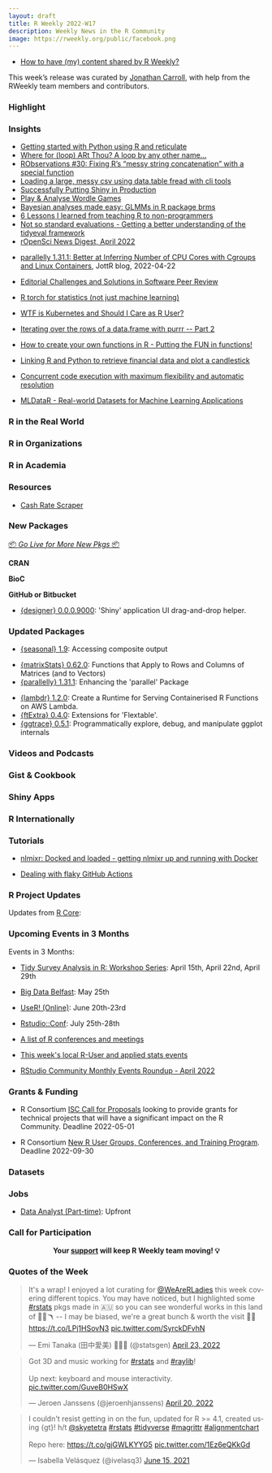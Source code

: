 ```yaml
---
layout: draft
title: R Weekly 2022-W17
description: Weekly News in the R Community
image: https://rweekly.org/public/facebook.png
---
```


+ [How to have (my) content shared by R Weekly?](https://github.com/rweekly/rweekly.org#how-to-have-my-content-shared-by-r-weekly)

This week’s release was curated by [Jonathan Carroll](https://twitter.com/carroll_jono), with help from the RWeekly team members and contributors.

### Highlight



### Insights

+ [Getting started with Python using R and reticulate](https://rtichoke.netlify.app/post/getting_started_with_reticulate/)
+ [Where for (loop) ARt Thou? A loop by any other name...](https://jcarroll.com.au/2022/04/22/where-for-loop-art-thou/)
+ [RObservations #30: Fixing R’s “messy string concatenation” with a special function](https://bensstats.wordpress.com/2022/04/21/robservations-30-fixing-rs-messy-string-concatenation-with-a-special-function/)
+ [Loading a large, messy csv using data.table fread with cli tools](https://redwallanalytics.com/2022/04/21/loading-a-large-messy-csv-using-data-table-fread-with-cli-tools/)
+ [Successfully Putting Shiny in Production](https://www.rstudio.com/blog/successfully-putting-shiny-in-production/)
+ [Play & Analyse Wordle Games](https://factbased.blogspot.com/2022/04/play-analyse-wordle-games.html)
+ [Bayesian analyses made easy: GLMMs in R package brms](https://oliviergimenez.github.io/blog/glmm-brms/)
+ [6 Lessons I learned from teaching R to non-programmers](https://albert-rapp.de/post/2022-04-15-lessons-learned-from-teaching-nonprogrammers/)
+ [Not so standard evaluations - Getting a better understanding of the tidyeval framework](https://lukas-r.blog/posts/2022-04-20-not-so-standard-evaluations/)
+ [rOpenSci News Digest, April 2022](https://ropensci.org/blog/2022/04/22/ropensci-news-digest-april-2022/)




* [parallelly 1.31.1: Better at Inferring Number of CPU Cores with Cgroups and Linux Containers](https://www.jottr.org/2022/04/22/parallelly-1.31.1/), JottR blog, 2022-04-22

+ [Editorial Challenges and Solutions in Software Peer Review](https://ropensci.org/blog/2022/04/19/software-review-editorial-challenges/)

+ [R torch for statistics (not just machine learning)](https://rgiordan.github.io/code/2022/04/01/rtorch_example.html)

+ [WTF is Kubernetes and Should I Care as R User?](https://blog.rmhogervorst.nl/blog/2022/04/17/wtf-is-kubernetes-and-should-i-care-as-r-user/)

+ [Iterating over the rows of a data.frame with purrr -- Part 2](https://rstats-tips.net/2022/04/22/iterating-over-the-rows-of-a-data-frame-with-purrr-part-2/)

+ [How to create your own functions in R - Putting the FUN in functions!](https://www.rforecology.com/post/how-to-create-your-own-function-in-r/)

+ [Linking R and Python to retrieve financial data and plot a candlestick](https://datascienceplus.com/linking-r-and-python-to-retrieve-financial-data-and-plot-a-candlestick/)

+ [Concurrent code execution with maximum flexibility and automatic resolution](https://shikokuchuo.net/posts/18-reintroducing-mirai/)

+ [MLDataR - Real-world Datasets for Machine Learning Applications](https://rviews.rstudio.com/2022/04/19/mldatar-real-world-datasets-for-machine-learning-applications/)

### R in the Real World




### R in Organizations



### R in Academia



### Resources

+ [Cash Rate Scraper](https://github.com/MattCowgill/cash-rate-scraper)

### New Packages

<p class="added-hostname"><a href="https://rweekly.org/live" target="_blank" class="externalLink">📦 <i>Go Live for More New Pkgs</i> 📦</a></p>

**CRAN**



**BioC**



**GitHub or Bitbucket**

+ [{designer} 0.0.0.9000](https://github.com/ashbaldry/designer): 'Shiny' application UI drag-and-drop helper.

### Updated Packages

+ [{seasonal} 1.9](https://www.cynkra.com/blog/2022-04-19-seasonal-1.9/): Accessing composite output

* [{matrixStats} 0.62.0](https://cran.r-project.org/package=matrixStats): Functions that Apply to Rows and Columns of Matrices (and to Vectors)
* [{parallelly} 1.31.1](https://cran.r-project.org/package=parallelly): Enhancing the 'parallel' Package
+ [{lambdr} 1.2.0](https://lambdr.mdneuzerling.com/): Create a Runtime for Serving Containerised R Functions on AWS Lambda.
+ [{ftExtra} 0.4.0](https://github.com/atusy/ftExtra/): Extensions for 'Flextable'.
+ [{ggtrace} 0.5.1](https://yjunechoe.github.io/ggtrace/): Programmatically explore, debug, and manipulate ggplot internals

### Videos and Podcasts



### Gist & Cookbook



### Shiny Apps



### R Internationally



### Tutorials

+ [nlmixr: Docked and loaded - getting nlmixr up and running with Docker](https://numetric.ai/posts/2021-11-14-nlmixr-docked-and-loaded/)

+ [Dealing with flaky GitHub Actions](https://epiforecasts.io/posts/2022-04-11-robust-actions/index.html)

<!--<div class="post-more-begin></div><div class="post-more-end"></div>-->

### R Project Updates

Updates from [R Core](http://developer.r-project.org/blosxom.cgi/R-devel/NEWS):


### Upcoming Events in 3 Months

Events in 3 Months:

+ [Tidy Survey Analysis in R: Workshop Series](https://www.mapor.org/2022-spring-webinar-series/): April 15th, April 22nd, April 29th

+ [Big Data Belfast](https://www.bigdatabelfast.com/): May 25th

+ [UseR! (Online)](https://user2022.r-project.org/): June 20th-23rd

+ [Rstudio::Conf](https://www.rstudio.com/conference/): July 25th-28th

+ [A list of R conferences and meetings](https://jumpingrivers.github.io/meetingsR/events.html)

+ [This week's local R-User and applied stats events](https://community.rstudio.com/c/irl)

+ [RStudio Community Monthly Events Roundup - April 2022](https://www.rstudio.com/blog/rstudio-community-monthly-events-roundup-april-2022/)

### Grants & Funding

+ R Consortium [ISC Call for Proposals](https://www.r-consortium.org/blog/2022/04/01/isc-call-for-proposals-2) looking to provide grants for technical projects that will have a significant impact on the R Community. Deadline 2022-05-01

+ R Consortium [New R User Groups, Conferences, and Training Program](https://www.r-consortium.org/announcement/2022/04/01/announcing-the-new-r-user-groups-conferences-and-training-program). Deadline 2022-09-30

### Datasets

### Jobs

+ [Data Analyst (Part-time)](https://www.linkedin.com/jobs/view/3035960454): Upfront


### Call for Participation

<p class="hide-support added-hostname support-rweekly" style="text-align: center;font-weight: bold;">Your <a class="non-visited externalLink" href="https://www.patreon.com/rweekly" onclick="pas(this)">support</a> will keep R Weekly team moving! 💡</p>

### Quotes of the Week

<blockquote class="twitter-tweet"><p lang="en" dir="ltr">It&#39;s a wrap! I enjoyed a lot curating for <a href="https://twitter.com/WeAreRLadies?ref_src=twsrc%5Etfw">@WeAreRLadies</a> this week covering different topics. You may have noticed, but I highlighted some <a href="https://twitter.com/hashtag/rstats?src=hash&amp;ref_src=twsrc%5Etfw">#rstats</a> pkgs made in 🇦🇺 so you can see wonderful works in this land of 🦘🐨🪃 -- I may be biased, we&#39;re a great bunch &amp; worth the visit 💼😁 <a href="https://t.co/LPj1HSovN3">https://t.co/LPj1HSovN3</a> <a href="https://t.co/SyrckDFvhN">pic.twitter.com/SyrckDFvhN</a></p>&mdash; Emi Tanaka (田中愛美) 💉💉💉 (@statsgen) <a href="https://twitter.com/statsgen/status/1517794800937824258?ref_src=twsrc%5Etfw">April 23, 2022</a></blockquote> <script async src="https://platform.twitter.com/widgets.js" charset="utf-8"></script>

<blockquote class="twitter-tweet"><p lang="en" dir="ltr">Got 3D and music working for <a href="https://twitter.com/hashtag/rstats?src=hash&amp;ref_src=twsrc%5Etfw">#rstats</a> and <a href="https://twitter.com/hashtag/raylib?src=hash&amp;ref_src=twsrc%5Etfw">#raylib</a>!<br><br>Up next: keyboard and mouse interactivity. <a href="https://t.co/GuveB0HSwX">pic.twitter.com/GuveB0HSwX</a></p>&mdash; Jeroen Janssens (@jeroenhjanssens) <a href="https://twitter.com/jeroenhjanssens/status/1516673321051602947?ref_src=twsrc%5Etfw">April 20, 2022</a></blockquote> <script async src="https://platform.twitter.com/widgets.js" charset="utf-8"></script>

<blockquote class="twitter-tweet"><p lang="en" dir="ltr">I couldn&#39;t resist getting in on the fun, updated for R &gt;= 4.1, created using {gt}! h/t <a href="https://twitter.com/skyetetra?ref_src=twsrc%5Etfw">@skyetetra</a> <a href="https://twitter.com/hashtag/rstats?src=hash&amp;ref_src=twsrc%5Etfw">#rstats</a> <a href="https://twitter.com/hashtag/tidyverse?src=hash&amp;ref_src=twsrc%5Etfw">#tidyverse</a> <a href="https://twitter.com/hashtag/magrittr?src=hash&amp;ref_src=twsrc%5Etfw">#magrittr</a> <a href="https://twitter.com/hashtag/alignmentchart?src=hash&amp;ref_src=twsrc%5Etfw">#alignmentchart</a> <br><br>Repo here: <a href="https://t.co/gjGWLKYYG5">https://t.co/gjGWLKYYG5</a> <a href="https://t.co/1Ez6eQKkGd">pic.twitter.com/1Ez6eQKkGd</a></p>&mdash; Isabella Velásquez (@ivelasq3) <a href="https://twitter.com/ivelasq3/status/1404947187155574787?ref_src=twsrc%5Etfw">June 15, 2021</a></blockquote> <script async src="https://platform.twitter.com/widgets.js" charset="utf-8"></script>
